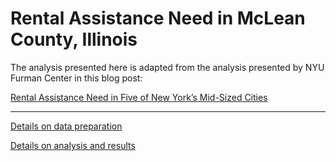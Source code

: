 # Rental Assistance Need in McLean County, Illinois

The analysis presented here is adapted from the analysis presented by NYU Furman Center in this blog post:

[Rental Assistance Need in Five of New York’s Mid-Sized Cities](https://furmancenter.org/thestoop/entry/rental-assistance-need-in-five-of-new-yorks-mid-sized-cities)

--- 

[Details on data preparation](https://mrcpc.github.io/rental-assistance-counties/prep-data.html) 

[Details on analysis and results](https://mcrpc.github.io/rental-assistance-counties/analysis_moe-no_rep-100.html)
